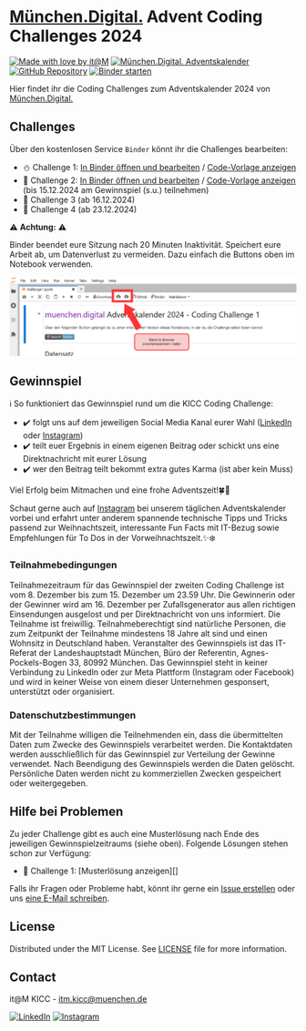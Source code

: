 <!-- add Project Logo, if existing -->

# [München.Digital.](https://muenchen.digital) Advent Coding Challenges 2024

[![Made with love by it@M][made-with-love-shield]][itm-opensource]
[![München.Digital. Adventskalender][adventskalender-shield]][muenchen-digital]
[![GitHub Repository][github-shield]][github-url]
[![Binder starten][binder-shield]][start-binder]
<!-- feel free to add more shields, style 'for-the-badge' -> see https://shields.io/badges -->

Hier findet ihr die Coding Challenges zum Adventskalender 2024 von [München.Digital.](https://muenchen.digital)

## Challenges

Über den kostenlosen Service `Binder` könnt ihr die Challenges bearbeiten: 

- ⛄ Challenge 1: [In Binder öffnen und bearbeiten][challenge1-binder] / [Code-Vorlage anzeigen][challenge1-github] 
- 🎄 Challenge 2: [In Binder öffnen und bearbeiten][challenge2-binder] / [Code-Vorlage anzeigen][challenge2-github] (bis 15.12.2024 am Gewinnspiel (s.u.) teilnehmen)
- 🎅 Challenge 3 (ab 16.12.2024) 
- 🎁 Challenge 4 (ab 23.12.2024) 

⚠ **Achtung:** ⚠

Binder beendet eure Sitzung nach 20 Minuten Inaktivität.
Speichert eure Arbeit ab, um Datenverlust zu vermeiden.
Dazu einfach die Buttons oben im Notebook verwenden.

![Binder Speicheranleitung](Binder_speichern.png)

## Gewinnspiel

ℹ️ So funktioniert das Gewinnspiel rund um die KICC Coding Challenge:

- ✔️ folgt uns auf dem jeweiligen Social Media Kanal eurer Wahl ([LinkedIn][linkedin-link] oder [Instagram][instagram-link])
- ✔️ teilt euer Ergebnis in einem eigenen Beitrag oder schickt uns eine Direktnachricht mit eurer Lösung
- ✔️ wer den Beitrag teilt bekommt extra gutes Karma (ist aber kein Muss)


Viel Erfolg beim Mitmachen und eine frohe Adventszeit!🍀🙌

Schaut gerne auch auf [Instagram][instagram-link] bei unserem täglichen Adventskalender vorbei und erfahrt unter anderem spannende technische Tipps und Tricks passend zur Weihnachtszeit, interessante Fun Facts mit IT-Bezug sowie Empfehlungen für To Dos in der Vorweihnachtszeit.✨❄️

### Teilnahmebedingungen

Teilnahmezeitraum für das Gewinnspiel der zweiten Coding Challenge ist vom 8. Dezember bis zum 15. Dezember um 23.59 Uhr. 
Die Gewinnerin oder der Gewinner wird am 16. Dezember per Zufallsgenerator aus allen richtigen Einsendungen ausgelost und per Direktnachricht von uns informiert. 
Die Teilnahme ist freiwillig. Teilnahmeberechtigt sind natürliche Personen, die zum Zeitpunkt der Teilnahme mindestens 18 Jahre alt sind und einen Wohnsitz in Deutschland haben.
Veranstalter des Gewinnspiels ist das IT-Referat der Landeshauptstadt München, Büro der Referentin, Agnes-Pockels-Bogen 33, 80992 München. 
Das Gewinnspiel steht in keiner Verbindung zu LinkedIn oder zur Meta Plattform (Instagram oder Facebook) und wird in keiner Weise von einem dieser Unternehmen gesponsert, unterstützt oder organisiert. 

### Datenschutzbestimmungen 

Mit der Teilnahme willigen die Teilnehmenden ein, dass die übermittelten Daten zum Zwecke des Gewinnspiels verarbeitet werden. Die Kontaktdaten werden ausschließlich für das Gewinnspiel zur Verteilung der Gewinne verwendet. Nach Beendigung des Gewinnspiels werden die Daten gelöscht. Persönliche Daten werden nicht zu kommerziellen Zwecken gespeichert oder weitergegeben.


## Hilfe bei Problemen

Zu jeder Challenge gibt es auch eine Musterlösung nach Ende des jeweiligen Gewinnspielzeitraums (siehe oben).
Folgende Lösungen stehen schon zur Verfügung:

- 🎁 Challenge 1: [Musterlösung anzeigen][]

Falls ihr Fragen oder Probleme habt, könnt ihr gerne ein [Issue erstellen](https://github.com/it-at-m/advent-coding-challenges-24/issues/new) oder uns [eine E-Mail schreiben](mailto:itm.kicc@muenchen.de).

## License

Distributed under the MIT License. See [LICENSE](LICENSE) file for more information.


## Contact

it@M KICC - itm.kicc@muenchen.de

[![LinkedIn][linkedin-shield]][linkedin-link]
[![Instagram][instagram-shield]][instagram-link]

<!-- project shields / links -->
[made-with-love-shield]: https://img.shields.io/badge/made%20with%20%E2%9D%A4%20by-it%40M-yellow?style=flat
[adventskalender-shield]: https://img.shields.io/badge/M%C3%BCnchen.Digital.-%F0%9F%8E%84%20Adventskalender-1e6cff?style=flat
[binder-shield]: https://mybinder.org/badge_logo.svg
[github-shield]: https://img.shields.io/badge/GitHub--Repository-%23121011.svg?logo=github&logoColor=white
[instagram-shield]: https://img.shields.io/badge/Instagram-%23E4405F.svg?logo=Instagram&logoColor=white
[linkedin-shield]: https://img.shields.io/badge/Linkedin-%230077B5.svg?logo=linkedin&logoColor=white

[itm-opensource]: https://opensource.muenchen.de/
[muenchen-digital]: https://muenchen.digital/
[github-url]: https://github.com/it-at-m/advent-coding-challenges-24

[start-binder]: https://mybinder.org/v2/gh/it-at-m/advent-coding-challenges-24/HEAD
[challenge1-binder]: https://mybinder.org/v2/gh/it-at-m/advent-coding-challenges-24/HEAD?urlpath=lab%2Ftree%2Fchallenges%2Fchallenge1.ipynb
[challenge2-binder]: https://mybinder.org/v2/gh/it-at-m/advent-coding-challenges-24/HEAD?urlpath=lab%2Ftree%2Fchallenges%2Fchallenge2.ipynb

[challenge1-github]: https://github.com/it-at-m/advent-coding-challenges-24/blob/main/challenges/challenge1.ipynb
[solution1-github]: https://github.com/it-at-m/advent-coding-challenges-24/blob/main/solutions/challenge1_solution.ipynb
[challenge2-github]: https://github.com/it-at-m/advent-coding-challenges-24/blob/main/challenges/challenge2.ipynb

[linkedin-link]: https://www.linkedin.com/showcase/muenchen-digital/
[instagram-link]: https://www.instagram.com/muenchen.digital/